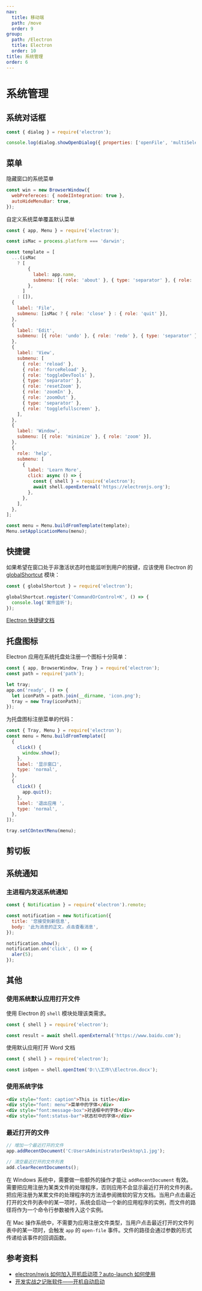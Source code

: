 ```yaml
---
nav:
  title: 移动端
  path: /move
  order: 9
group:
  path: /Electron
  title: Electron
  order: 10
title: 系统管理
order: 6
---
```


# 系统管理

## 系统对话框

```js
const { dialog } = require('electron');

console.log(dialog.showOpenDialog({ properties: ['openFile', 'multiSelections'] }));
```

## 菜单

隐藏窗口的系统菜单

```js
const win = new BrowserWindow({
  webPrefereces: { nodeIIntegration: true },
  autoHideMenuBar: true,
});
```

自定义系统菜单覆盖默认菜单

```js
const { app, Menu } = require('electron');

const isMac = process.platform === 'darwin';

const template = [
  ...(isMac
    ? [
        {
          label: app.name,
          submenu: [{ role: 'about' }, { type: 'separator' }, { role: 'services' }],
        },
      ]
    : []),
  {
    label: 'File',
    submenu: [isMac ? { role: 'close' } : { role: 'quit' }],
  },
  {
    label: 'Edit',
    submenu: [{ role: 'undo' }, { role: 'redo' }, { type: 'separator' }],
  },
  {
    label: 'View',
    submenu: [
      { role: 'reload' },
      { role: 'forceReload' },
      { role: 'toggleDevTools' },
      { type: 'separator' },
      { role: 'resetZoom' },
      { role: 'zoomIn' },
      { role: 'zoomOut' },
      { type: 'separator' },
      { role: 'togglefullscreen' },
    ],
  },
  {
    label: 'Window',
    submenu: [{ role: 'minimize' }, { role: 'zoom' }],
  },
  {
    role: 'help',
    submenu: [
      {
        label: 'Learn More',
        click: async () => {
          const { shell } = require('electron');
          await shell.openExternal('https://electronjs.org');
        },
      },
    ],
  },
];

const menu = Menu.buildFromTemplate(template);
Menu.setApplicationMenu(menu);
```

## 快捷键

如果希望在窗口处于非激活状态时也能监听到用户的按键，应该使用 Electron 的 [globalShortcut](https://www.electronjs.org/docs/api/global-shortcut) 模块：

```js
const { globalShortcut } = require('electron');

globalShortcut.register('CommandOrControl+K', () => {
  console.log('案件监听');
});
```

[Electron 快捷键文档](https://www.electronjs.org/docs/api/accelerator)

## 托盘图标

Electron 应用在系统托盘处注册一个图标十分简单：

```js
const { app, BrowserWindow, Tray } = require('electron');
const path = require('path');

let tray;
app.on('ready', () => {
  let iconPath = path.join(__dirname, 'icon.png');
  tray = new Tray(iconPath);
});
```

为托盘图标注册菜单的代码：

```js
const { Tray, Menu } = require('electron');
const menu = Menu.buildFromTemplate([
  {
    click() {
      window.show();
    },
    label: '显示窗口',
    type: 'normal',
  },
  {
    click() {
      app.quit();
    },
    label: '退出应用 ',
    type: 'normal',
  },
]);

tray.setCOntextMenu(menu);
```

## 剪切板

## 系统通知

### 主进程内发送系统通知

```js
const { Notification } = require('electron').remote;

const notification = new Notification({
  title: '您接受到新信息',
  body: '此为消息的正文，点击查看消息',
});

notification.show();
notification.on('click', () => {
  aler(5);
});
```

## 其他

### 使用系统默认应用打开文件

使用 Electron 的 `shell` 模块处理该类需求。

```js
const { shell } = require('electron');

const result = await shell.openExternal('https://www.baidu.com');
```

使用默认应用打开 Word 文档

```js
const { shell } = require('electron');

const isOpen = shell.openItem('D:\\工作\\Electron.docx');
```

### 使用系统字体

```html
<div style="font: caption">This is title</div>
<div style="font: menu">菜单中的字体</div>
<div style="font:message-box">对话框中的字体</div>
<div style="font:status-bar">状态栏中的字体</div>
```

### 最近打开的文件

```js
// 增加一个最近打开的文件
app.addRecentDocument('C:UsersAdministratorDesktop\1.jpg');

// 清空最近打开的文件列表
add.clearRecentDocuments();
```

在 Windows 系统中，需要做一些额外的操作才能让 `addRecentDocument` 有效。需要把应用注册为某类文件的处理程序，否则应用不会显示最近打开的文件列表。把应用注册为某累文件的处理程序的方法请参阅微软的官方文档。当用户点击最近打开的文件列表中的某一项时，系统会启动一个新的应用程序的实例，而文件的路径将作为一个命令行参数被传入这个实例。

在 Mac 操作系统中，不需要为应用注册文件类型，当用户点击最近打开的文件列表中的某一项时，会触发 `app` 的 `open-file` 事件。文件的路径会通过参数的形式传递给该事件的回调函数。

## 参考资料

- [electron/nwjs 如何加入开机启动项？auto-launch 如何使用](https://newsn.net/say/node-auto-launch.html)
- [开发实战之记账软件——开机自动启动](https://my.oschina.net/u/3667677/blog/3042628)
